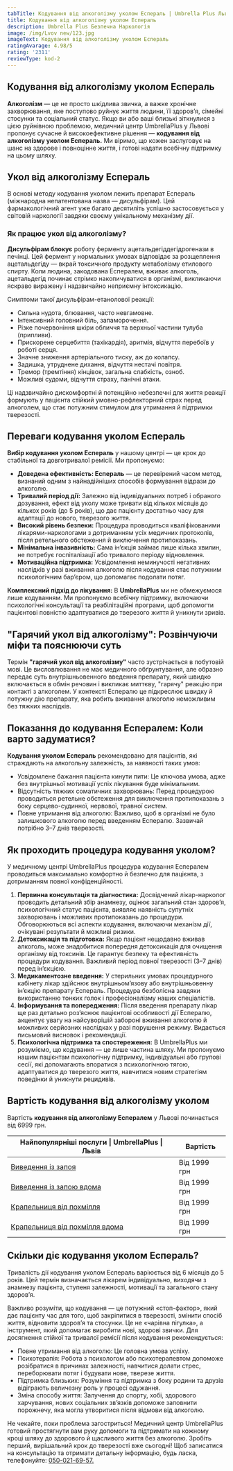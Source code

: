 ```yaml
---
tabTitle: Кодування від алкоголізму уколом Еспераль | Umbrella Plus Львів | Від 6999 грн
title: Кодування від алкоголізму уколом Еспераль
description: Umbrella Plus Безпечна Наркологія
image: /img/Lvov new/123.jpg
imageText: Кодування від алкоголізму уколом Еспераль
ratingAvarage: 4.98/5
rating: '2311'
reviewType: kod-2
---
```


## Кодування від алкоголізму уколом Еспераль

**Алкоголізм** — це не просто шкідлива звичка, а важке хронічне захворювання, яке поступово руйнує життя людини, її здоров’я, сімейні стосунки та соціальний статус. Якщо ви або ваші близькі зіткнулися з цією руйнівною проблемою, медичний центр UmbrellaPlus у Львові пропонує сучасне й високоефективне рішення — **кодування від алкоголізму уколом Еспераль.** Ми віримо, що кожен заслуговує на шанс на здорове і повноцінне життя, і готові надати всебічну підтримку на цьому шляху.

## Укол від алкоголізму Еспераль

В основі методу кодування уколом лежить препарат Еспераль (міжнародна непатентована назва — дисульфірам). Цей фармакологічний агент уже багато десятиліть успішно застосовується у світовій наркології завдяки своєму унікальному механізму дії.

### Як працює укол від алкоголізму?

**Дисульфірам блокує** роботу ферменту ацетальдегіддегідрогенази в печінці. Цей фермент у нормальних умовах відповідає за розщеплення ацетальдегіду — вкрай токсичного продукту метаболізму етилового спирту. Коли людина, закодована Еспералем, вживає алкоголь, ацетальдегід починає стрімко накопичуватися в організмі, викликаючи яскраво виражену і надзвичайно неприємну інтоксикацію.

Симптоми такої дисульфірам-етанолової реакції:

* Сильна нудота, блювання, часто невгамовне.
* Інтенсивний головний біль, запаморочення.
* Різке почервоніння шкіри обличчя та верхньої частини тулуба (припливи).
* Прискорене серцебиття (тахікардія), аритмія, відчуття перебоїв у роботі серця.
* Значне зниження артеріального тиску, аж до колапсу.
* Задишка, утруднене дихання, відчуття нестачі повітря.
* Тремор (тремтіння) кінцівок, загальна слабкість, озноб.
* Можливі судоми, відчуття страху, панічні атаки.

Ці надзвичайно дискомфортні й потенційно небезпечні для життя реакції формують у пацієнта стійкий умовно-рефлекторний страх перед алкоголем, що стає потужним стимулом для утримання й підтримки тверезості.

## Переваги кодування уколом Еспераль

**Вибір кодування уколом Еспераль** у нашому центрі — це крок до стабільної та довготривалої ремісії. Ми пропонуємо:

* **Доведена ефективність: Еспераль** — це перевірений часом метод, визнаний одним з найнадійніших способів формування відрази до алкоголю.
* **Тривалий період дії:** Залежно від індивідуальних потреб і обраного дозування, ефект від уколу може тривати від кількох місяців до кількох років (до 5 років), що дає пацієнту достатньо часу для адаптації до нового, тверезого життя.
* **Високий рівень безпеки:** Процедура проводиться кваліфікованими лікарями-наркологами з дотриманням усіх медичних протоколів, після ретельного обстеження й виключення протипоказань.
* **Мінімальна інвазивність:** Сама ін’єкція займає лише кілька хвилин, не потребує госпіталізації або тривалого періоду відновлення.
* **Мотиваційна підтримка:** Усвідомлення неминучості негативних наслідків у разі вживання алкоголю після кодування стає потужним психологічним бар’єром, що допомагає подолати потяг.

**Комплексний підхід до лікування:** В **UmbrellaPlus** ми не обмежуємося лише кодуванням. Ми пропонуємо всебічну підтримку, включаючи психологічні консультації та реабілітаційні програми, щоб допомогти пацієнтові повністю адаптуватися до тверезого життя й уникнути зривів.

## "Гарячий укол від алкоголізму": Розвінчуючи міфи та пояснюючи суть

Термін **"гарячий укол від алкоголізму"** часто зустрічається в побутовій мові. Це висловлювання не має медичного обґрунтування, але образно передає суть внутрішньовенного введення препарату, який швидко включається в обмін речовин і викликає миттєву, "гарячу" реакцію при контакті з алкоголем. У контексті Еспералю це підкреслює швидку й потужну дію препарату, яка робить вживання алкоголю неможливим без тяжких наслідків.

## Показання до кодування Еспералем: Коли варто задуматися?

**Кодування уколом Еспераль** рекомендовано для пацієнтів, які страждають на алкогольну залежність, за наявності таких умов:

* Усвідомлене бажання пацієнта кинути пити: Це ключова умова, адже без внутрішньої мотивації успіх лікування буде мінімальним.
* Відсутність тяжких соматичних захворювань: Перед процедурою проводиться ретельне обстеження для виключення протипоказань з боку серцево-судинної, нервової, травної систем.
* Повне утримання від алкоголю: Важливо, щоб в організмі не було залишкового алкоголю перед введенням Еспералю. Зазвичай потрібно 3–7 днів тверезості.

## Як проходить процедура кодування уколом?

У медичному центрі UmbrellaPlus процедура кодування Еспералем проводиться максимально комфортно й безпечно для пацієнта, з дотриманням повної конфіденційності.

1. **Первинна консультація та діагностика:** Досвідчений лікар-нарколог проводить детальний збір анамнезу, оцінює загальний стан здоров’я, психологічний статус пацієнта, виявляє наявність супутніх захворювань і можливих протипоказань до процедури. Обговорюються всі аспекти кодування, включаючи механізм дії, очікувані результати й можливі ризики.
2. **Детоксикація та підготовка:** Якщо пацієнт нещодавно вживав алкоголь, може знадобитися попередня детоксикація для очищення організму від токсинів. Це гарантує безпеку та ефективність процедури кодування. Важливий період повної тверезості (3–7 днів) перед ін’єкцією.
3. **Медикаментозне введення:** У стерильних умовах процедурного кабінету лікар здійснює внутрішньом’язову або внутрішньовенну ін’єкцію препарату Еспераль. Процедура безболісна завдяки використанню тонких голок і професіоналізму наших спеціалістів.
4. **Інформування та попередження:** Після введення препарату лікар ще раз детально роз’яснює пацієнтові особливості дії Еспералю, акцентує увагу на найсуворішій забороні вживання алкоголю й можливих серйозних наслідках у разі порушення режиму. Видається письмовий висновок і рекомендації.
5. **Психологічна підтримка та спостереження:** В UmbrellaPlus ми розуміємо, що кодування — це лише частина шляху. Ми пропонуємо нашим пацієнтам психологічну підтримку, індивідуальні або групові сесії, які допомагають впоратися з психологічною тягою, адаптуватися до тверезого життя, навчитися новим стратегіям поведінки й уникнути рецидивів.

## Вартість кодування від алкоголізму уколом

Вартість **кодування від алкоголізму Еспералем** у Львові починається від 6999 грн.

| Найпопулярніші послуги \| UmbrellaPlus \| Львів                                                                 | Вартість     |
| --------------------------------------------------------------------------------------------------------------- | ------------ |
| [Виведення із запоя](https://umbrella-plus.com.ua/uk/lviv/vivod-iz-zapoia-lvov-ua/)                             | Від 1999 грн |
| [Виведення із запою вдома](https://umbrella-plus.com.ua/uk/lviv/vivod-iz-zapoia-na-domy-lv%D1%96v-ua/)          | Від 1999 грн |
| [Крапельниця від похмілля](https://umbrella-plus.com.ua/uk/lviv/kapelnica_ot_alkogola_lvov/)                    | Від 1999 грн |
| [Крапельниця від похмілля вдома](https://umbrella-plus.com.ua/uk/lviv/kapelnica_ot_alkogola_na-domy-lv%D1%96v/) | Від 1999 грн |

## Скільки діє кодування уколом Еспераль?

Тривалість дії кодування уколом Еспераль варіюється від 6 місяців до 5 років. Цей термін визначається лікарем індивідуально, виходячи з анамнезу пацієнта, ступеня залежності, мотивації та загального стану здоров’я.

Важливо розуміти, що кодування — це потужний «стоп-фактор», який дає пацієнту час для того, щоб закріпитися в тверезості, змінити спосіб життя, відновити здоров’я та стосунки. Це не «чарівна пігулка», а інструмент, який допомагає виробити нові, здорові звички. Для досягнення стійкої та тривалої ремісії після кодування рекомендується:

* Повне утримання від алкоголю: Це головна умова успіху.
* Психотерапія: Робота з психологом або психотерапевтом допоможе розібратися в причинах залежності, навчитися долати стрес, переборювати потяг і будувати нове, тверезе життя.
* Підтримка близьких: Розуміння та підтримка з боку родини та друзів відіграють величезну роль у процесі одужання.
* Зміна способу життя: Залучення до спорту, хобі, здорового харчування, нових соціальних зв’язків допоможе заповнити порожнечу, яка могла утворитися після відмови від алкоголю.

Не чекайте, поки проблема загостриться! Медичний центр UmbrellaPlus готовий простягнути вам руку допомоги та підтримати на кожному кроці шляху до здорового й щасливого життя без алкоголю.
Зробіть перший, вирішальний крок до тверезості вже сьогодні!
Щоб записатися на консультацію та отримати детальну інформацію, будь ласка, телефонуйте: [050-021-69-57.](tel:0500216957)
